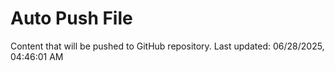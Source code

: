 # Auto Push File

Content that will be pushed to GitHub repository.
Last updated: 06/28/2025, 04:46:01 AM